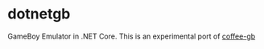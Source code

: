 # dotnetgb
GameBoy Emulator in .NET Core. This is an experimental port of [coffee-gb](https://github.com/trekawek/coffee-gb)

